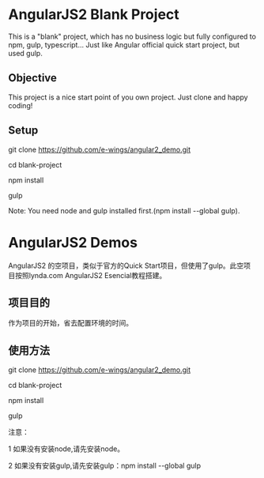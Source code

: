 # AngularJS2 Blank Project
This is a "blank" project, which has no business logic but fully configured to npm, gulp, typescript... Just like Angular official quick start project, but used gulp.

## Objective
This project is a nice start point of you own project. Just clone and happy coding!

## Setup

git clone https://github.com/e-wings/angular2_demo.git

cd blank-project

npm install

gulp

Note: You need node and gulp installed first.(npm install --global gulp).



# AngularJS2 Demos
AngularJS2 的空项目，类似于官方的Quick Start项目，但使用了gulp。此空项目按照lynda.com AngularJS2 Esencial教程搭建。

## 项目目的
作为项目的开始，省去配置环境的时间。

## 使用方法

git clone https://github.com/e-wings/angular2_demo.git

cd blank-project

npm install

gulp

注意：

1 如果没有安装node,请先安装node。

2 如果没有安装gulp,请先安装gulp：npm install --global gulp

